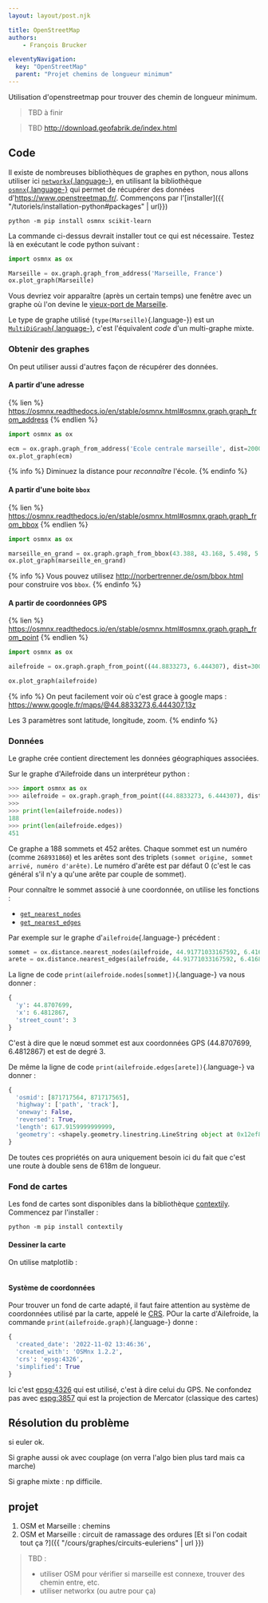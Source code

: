 ```yaml
---
layout: layout/post.njk

title: OpenStreetMap
authors: 
    - François Brucker

eleventyNavigation:
  key: "OpenStreetMap"
  parent: "Projet chemins de longueur minimum"
---
```


<!-- début résumé -->

Utilisation d'openstreetmap pour trouver des chemin de longueur minimum.

<!-- fin résumé -->

> TBD à finir

> TBD <http://download.geofabrik.de/index.html>

## Code

Il existe de nombreuses bibliothèques de graphes en python, nous allons utiliser ici [`networkx`{.language-}](https://networkx.org), en utilisant la bibliothèque [`osmnx`{.language-}](https://github.com/gboeing/osmnx) qui permet de récupérer des données d'<https://www.openstreetmap.fr/>. Commençons par l'[installer]({{ "/tutoriels/installation-python#packages" | url}})

```
python -m pip install osmnx scikit-learn
```

La commande ci-dessus devrait installer tout ce qui est nécessaire. Testez là en exécutant le code python suivant :

```python
import osmnx as ox

Marseille = ox.graph.graph_from_address('Marseille, France')
ox.plot_graph(Marseille)
```

Vous devriez voir apparaître (après un certain temps) une fenêtre avec un graphe où l'on devine le [vieux-port de Marseille](https://www.google.fr/maps/@43.2944646,5.3601266,16z).

Le type de graphe utilisé (`type(Marseille)`{.language-}) est un [`MultiDiGraph`{.language-}](https://networkx.org/documentation/stable/reference/classes/multidigraph.html), c'est l'équivalent *code* d'un multi-graphe mixte.

### Obtenir des graphes

On peut utiliser aussi d'autres façon de récupérer des données.

#### A partir d'une adresse

{% lien %}
<https://osmnx.readthedocs.io/en/stable/osmnx.html#osmnx.graph.graph_from_address>
{% endlien %}

```python
import osmnx as ox

ecm = ox.graph.graph_from_address('Ecole centrale marseille', dist=2000)
ox.plot_graph(ecm)
```

{% info %}
Diminuez la distance pour *reconnaître* l'école.
{% endinfo %}

#### A partir d'une boite `bbox`

{% lien %}
<https://osmnx.readthedocs.io/en/stable/osmnx.html#osmnx.graph.graph_from_bbox>
{% endlien %}

```python
import osmnx as ox

marseille_en_grand = ox.graph.graph_from_bbox(43.388, 43.168, 5.498, 5.295, network_type='drive')
ox.plot_graph(marseille_en_grand)
```

{% info %}
Vous pouvez utilisez <http://norbertrenner.de/osm/bbox.html> pour construire vos `bbox`.
{% endinfo %}

#### A partir de coordonnées GPS

{% lien %}
<https://osmnx.readthedocs.io/en/stable/osmnx.html#osmnx.graph.graph_from_point>
{% endlien %}

```python
import osmnx as ox

ailefroide = ox.graph.graph_from_point((44.8833273, 6.444307), dist=3000, network_type='all')

ox.plot_graph(ailefroide)
```

{% info %}
On peut facilement voir où c'est grace à google maps : <https://www.google.fr/maps/@44.8833273,6.444307,13z>

Les 3 paramètres sont latitude, longitude, zoom.
{% endinfo %}

### Données

Le graphe crée contient directement les données géographiques associées.

Sur le graphe d'Ailefroide dans un interpréteur python :

```python
>>> import osmnx as ox
>>> ailefroide = ox.graph.graph_from_point((44.8833273, 6.444307), dist=3000, network_type='all')
>>> 
>>> print(len(ailefroide.nodes))
188
>>> print(len(ailefroide.edges))
451
```

Ce graphe a 188 sommets et 452 arêtes. Chaque sommet est un numéro (comme `268931860`) et les arêtes sont des triplets `(sommet origine, sommet arrivé, numéro d'arête)`. Le numéro d'arête est par défaut 0 (c'est le cas général s'il n'y a qu'une arête par couple de sommet).

Pour connaître le sommet associé à une coordonnée, on utilise les fonctions : 

* [`get_nearest_nodes`](https://osmnx.readthedocs.io/en/stable/osmnx.html#osmnx.distance.nearest_nodes)
* [`get_nearest_edges`](https://osmnx.readthedocs.io/en/stable/osmnx.html#osmnx.distance.nearest_edges)

Par exemple sur le graphe d'`ailefroide`{.language-} précédent :

```python
sommet = ox.distance.nearest_nodes(ailefroide, 44.91771033167592, 6.416818457077778)
arete = ox.distance.nearest_edges(ailefroide, 44.91771033167592, 6.416818457077778)
```

La ligne de code `print(ailefroide.nodes[sommet])`{.language-} va nous donner :

```python
{
  'y': 44.8707699, 
  'x': 6.4812867, 
  'street_count': 3
}
```

C'est à dire que le nœud sommet est aux coordonnées GPS (44.8707699, 6.4812867) et est de degré 3.

De même la ligne de code `print(ailefroide.edges[arete])`{.language-} va donner :

```python
{
  'osmid': [871717564, 871717565], 
  'highway': ['path', 'track'], 
  'oneway': False, 
  'reversed': True, 
  'length': 617.9159999999999, 
  'geometry': <shapely.geometry.linestring.LineString object at 0x12ef87fd0>
}
```

De toutes ces propriétés on aura uniquement besoin ici du fait que c'est une route à double sens de 618m de longueur.

### Fond de cartes

Les fond de cartes sont disponibles dans la bibliothèque [contextily](https://contextily.readthedocs.io/en/latest/). Commencez par l'installer :

```
python -m pip install contextily
```

#### Dessiner la carte

On utilise matplotlib :

```python

```

#### Système de coordonnées

Pour trouver un fond de carte adapté, il faut faire attention au système de coordonnées utilisé par la carte, appelé le [CRS](https://medium.com/cr%C3%A9ation-dune-app-cartographique-avec-firebase-vue/.comprendre-les-coordinates-reference-system-crs-b67a88bce63c). POur la carte d'Ailefroide, la commande `print(ailefroide.graph)`{.language-} donne :

```python
{
  'created_date': '2022-11-02 13:46:36', 
  'created_with': 'OSMnx 1.2.2', 
  'crs': 'epsg:4326', 
  'simplified': True
}
```

Ici c'est [epsg:4326](https://epsg.io/4326) qui est utilisé, c'est à dire celui du GPS. Ne confondez pas avec [espg:3857](https://epsg.io/3857) qui est la projection de Mercator (classique des cartes)

## Résolution du problème

si euler ok. 

Si graphe aussi ok avec couplage (on verra l'algo bien plus tard mais ca marche)

Si graphe mixte : np difficile.


## projet


1. OSM et Marseille : chemins
2. OSM et Marseille : circuit de ramassage des ordures [Et si l'on codait tout ça ?]({{ "/cours/graphes/circuits-euleriens" | url }})

> TBD :
>
> * utiliser OSM pour vérifier si marseille est connexe, trouver des chemin entre, etc.
> * utiliser networkx (ou autre pour ça)
